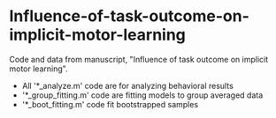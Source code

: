 # Influence-of-task-outcome-on-implicit-motor-learning

Code and data from manuscript, "Influence of task outcome on implicit motor learning".

* All '*_analyze.m' code are for analyzing behavioral results
* '*_group_fitting.m' code are fitting models to group averaged data
* '*_boot_fitting.m' code fit bootstrapped samples
